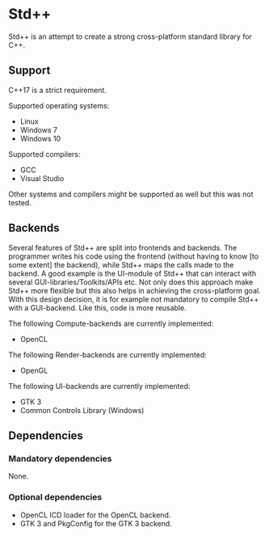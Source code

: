 # Std++
Std++ is an attempt to create a strong cross-platform standard library for C++.

## Support

C++17 is a strict requirement.

Supported operating systems:
* Linux
* Windows 7
* Windows 10

Supported compilers:
* GCC
* Visual Studio

Other systems and compilers might be supported as well but this was not tested.

## Backends
Several features of Std++ are split into frontends and backends.
The programmer writes his code using the frontend (without having to know [to some extent] the backend), while Std++ maps the calls made to the backend.
A good example is the UI-module of Std++ that can interact with several GUI-libraries/Toolkits/APIs etc.
Not only does this approach make Std++ more flexible but this also helps in achieving the cross-platform goal.
With this design decision, it is for example not mandatory to compile Std++ with a GUI-backend.
Like this, code is more reusable.

The following Compute-backends are currently implemented:
* OpenCL

The following Render-backends are currently implemented:
* OpenGL

The following UI-backends are currently implemented:
* GTK 3
* Common Controls Library (Windows)

## Dependencies

### Mandatory dependencies

None.

### Optional dependencies

* OpenCL ICD loader for the OpenCL backend.
* GTK 3 and PkgConfig for the GTK 3 backend.